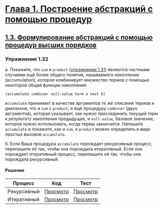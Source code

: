 # [Глава 1. Построение абстракций с помощью процедур](index.md#Глава-1-Построение-абстракций-с-помощью-процедур)
## [1.3. Формулирование абстракций с помощью процедур высших порядков](index.md#13-Формулирование-абстракций-с-помощью-процедур-высших-порядков)

### Упражнение 1.32
а. Покажите, что `sum` и `product` ([упражнении 1.31](exercise_1_31.md#Упражнение-131))
являются частными случаями ещё более общего понятия, называемого _накопление_
(accumulation), которое комбинирует множество термов с помощью некоторой общей
функции накопления

```racket
(accumulate combiner null-value term a next b)
```

`Accumulate` принимает в качестве аргументов те же описания термов и диапазона,
что и `sum` с `product`, а ещё процедуру `combiner` (двух аргументов), которая
указывает, как нужно присоединить текущий терм к результату накопления
предыдущих, и `null-value`, базовое значение, которое нужно использовать, когда
термы закончатся. Напишите `accumulate` и покажите, как и `sum`, и `product`
можно определить в виде простых вызовов `accumulate`.

б. Если Ваша процедура `accumulate` порождает рекурсивный процесс, перепишите её
так, чтобы она порождала итеративный. Если она порождает итеративный процесс,
перепишите её так, чтобы она порождала рекурсивный.

#### Решение
Процесс | Код | Тест
--- | --- | ---
Рекурсивный | [Просмотр](../../src/chapter01/exercise_1_32r.rkt) | [Просмотр](../../test/chapter01/test_exercise_1_32r.rkt)
Итеративный | [Просмотр](../../src/chapter01/exercise_1_32i.rkt) | [Просмотр](../../test/chapter01/test_exercise_1_32i.rkt)
